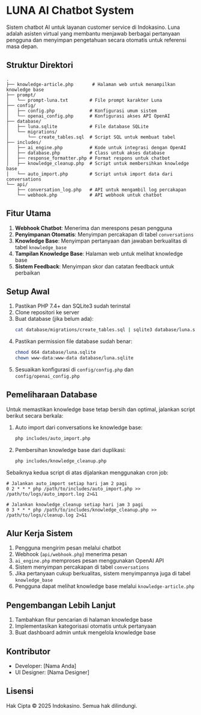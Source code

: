 # LUNA AI Chatbot System

Sistem chatbot AI untuk layanan customer service di Indokasino. Luna adalah asisten virtual yang membantu menjawab berbagai pertanyaan pengguna dan menyimpan pengetahuan secara otomatis untuk referensi masa depan.

## Struktur Direktori

```
.
├── knowledge-article.php       # Halaman web untuk menampilkan knowledge base
├── prompt/
│   └── prompt-luna.txt        # File prompt karakter Luna
├── config/
│   ├── config.php             # Konfigurasi umum sistem
│   └── openai_config.php      # Konfigurasi akses API OpenAI
├── database/
│   ├── luna.sqlite            # File database SQLite
│   └── migrations/
│       └── create_tables.sql  # Script SQL untuk membuat tabel
├── includes/
│   ├── ai_engine.php          # Kode untuk integrasi dengan OpenAI 
│   ├── database.php           # Class untuk akses database
│   ├── response_formatter.php # Format respons untuk chatbot
│   ├── knowledge_cleanup.php  # Script untuk membersihkan knowledge base
│   └── auto_import.php        # Script untuk import data dari conversations
└── api/
    ├── conversation_log.php   # API untuk mengambil log percakapan
    └── webhook.php            # API webhook untuk chatbot
```

## Fitur Utama

1. **Webhook Chatbot**: Menerima dan merespons pesan pengguna
2. **Penyimpanan Otomatis**: Menyimpan percakapan di tabel `conversations`
3. **Knowledge Base**: Menyimpan pertanyaan dan jawaban berkualitas di tabel `knowledge_base`
4. **Tampilan Knowledge Base**: Halaman web untuk melihat knowledge base
5. **Sistem Feedback**: Menyimpan skor dan catatan feedback untuk perbaikan

## Setup Awal

1. Pastikan PHP 7.4+ dan SQLite3 sudah terinstal
2. Clone repositori ke server
3. Buat database (jika belum ada):
   ```bash
   cat database/migrations/create_tables.sql | sqlite3 database/luna.sqlite
   ```
4. Pastikan permission file database sudah benar:
   ```bash
   chmod 664 database/luna.sqlite
   chown www-data:www-data database/luna.sqlite
   ```
5. Sesuaikan konfigurasi di `config/config.php` dan `config/openai_config.php`

## Pemeliharaan Database

Untuk memastikan knowledge base tetap bersih dan optimal, jalankan script berikut secara berkala:

1. Auto import dari conversations ke knowledge base:
   ```bash
   php includes/auto_import.php
   ```

2. Pembersihan knowledge base dari duplikasi:
   ```bash
   php includes/knowledge_cleanup.php
   ```

Sebaiknya kedua script di atas dijalankan menggunakan cron job:
```
# Jalankan auto_import setiap hari jam 2 pagi
0 2 * * * php /path/to/includes/auto_import.php >> /path/to/logs/auto_import.log 2>&1

# Jalankan knowledge_cleanup setiap hari jam 3 pagi
0 3 * * * php /path/to/includes/knowledge_cleanup.php >> /path/to/logs/cleanup.log 2>&1
```

## Alur Kerja Sistem

1. Pengguna mengirim pesan melalui chatbot
2. Webhook (`api/webhook.php`) menerima pesan
3. `ai_engine.php` memproses pesan menggunakan OpenAI API
4. Sistem menyimpan percakapan di tabel `conversations`
5. Jika pertanyaan cukup berkualitas, sistem menyimpannya juga di tabel `knowledge_base`
6. Pengguna dapat melihat knowledge base melalui `knowledge-article.php`

## Pengembangan Lebih Lanjut

1. Tambahkan fitur pencarian di halaman knowledge base
2. Implementasikan kategorisasi otomatis untuk pertanyaan
3. Buat dashboard admin untuk mengelola knowledge base

## Kontributor

- Developer: [Nama Anda]
- UI Designer: [Nama Designer]

## Lisensi

Hak Cipta © 2025 Indokasino. Semua hak dilindungi.